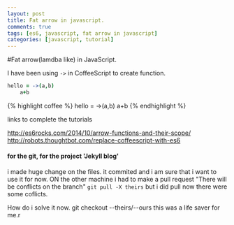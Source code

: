 ```yaml
---
layout: post
title: Fat arrow in javascript.
comments: true
tags: [es6, javascript, fat arrow in javascript]
categories: [javascript, tutorial]
---
```

#Fat arrow(lamdba like) in JavaScript.

I have been using `->` in CoffeeScript to create function.

```coffee
hello = ->(a,b)
	a+b
```

{% highlight coffee %}
hello = ->(a,b)
	a+b
{%  endhighlight %}


links to complete the tutorials

http://es6rocks.com/2014/10/arrow-functions-and-their-scope/
http://robots.thoughtbot.com/replace-coffeescript-with-es6
#### for the git, for the project 'Jekyll blog'
i made huge change on the files. it commited and i am sure that i want to use it for now.
ON the other machine i had to make a pull request "There will be conflicts on the branch"
`git pull -X theirs`
but i did pull now there were some coflicts.

How do i solve it now. 
git checkout --theirs/--ours <fileName>
this was a life saver for me.r
